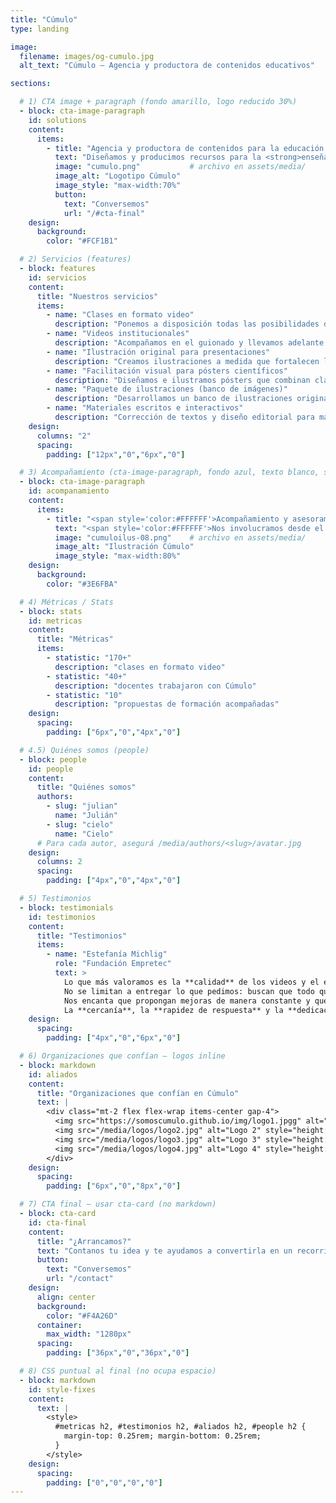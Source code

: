 ```yaml
---
title: "Cúmulo"
type: landing

image:
  filename: images/og-cumulo.jpg
  alt_text: "Cúmulo — Agencia y productora de contenidos educativos"

sections:

  # 1) CTA image + paragraph (fondo amarillo, logo reducido 30%)
  - block: cta-image-paragraph
    id: solutions
    content:
      items:
        - title: "Agencia y productora de contenidos para la educación y la ciencia"
          text: "Diseñamos y producimos recursos para la <strong>enseñanza y el aprendizaje</strong> en diversos formatos y plataformas. Acompañamos a <strong>docentes y organizaciones</strong> para fortalecer sus propuestas, elegir el formato adecuado para cada contenido, <strong>estructurar guiones</strong> de clases y crear materiales <strong>visuales, audiovisuales y escritos</strong> que acerquen sus iniciativas a las y los estudiantes."
          image: "cumulo.png"           # archivo en assets/media/
          image_alt: "Logotipo Cúmulo"
          image_style: "max-width:70%"
          button:
            text: "Conversemos"
            url: "/#cta-final"
    design:
      background:
        color: "#FCF1B1"

  # 2) Servicios (features)
  - block: features
    id: servicios
    content:
      title: "Nuestros servicios"
      items:
        - name: "Clases en formato video"
          description: "Ponemos a disposición todas las posibilidades del lenguaje audiovisual para diseñar clases que transformen la experiencia de tus estudiantes."
        - name: "Videos institucionales"
          description: "Acompañamos en el guionado y llevamos adelante la producción y edición de videos para presentar tu organización."
        - name: "Ilustración original para presentaciones"
          description: "Creamos ilustraciones a medida que fortalecen la comunicación visual de tus presentaciones. Definimos objetivos y estilo junto al equipo."
        - name: "Facilitación visual para pósters científicos"
          description: "Diseñamos e ilustramos pósters que combinan claridad conceptual y coherencia visual. Organizamos la información y destacamos aportes clave."
        - name: "Paquete de ilustraciones (banco de imágenes)"
          description: "Desarrollamos un banco de ilustraciones originales adaptable a múltiples formatos. Definimos líneas estéticas y temáticas de tu proyecto."
        - name: "Materiales escritos e interactivos"
          description: "Corrección de textos y diseño editorial para materiales de lectura e interactivos."
    design:
      columns: "2"
      spacing:
        padding: ["12px","0","6px","0"]

  # 3) Acompañamiento (cta-image-paragraph, fondo azul, texto blanco, sin botón)
  - block: cta-image-paragraph
    id: acompanamiento
    content:
      items:
        - title: "<span style='color:#FFFFFF'>Acompañamiento y asesoramiento pedagógico</span>"
          text: "<span style='color:#FFFFFF'>Nos involucramos desde el <strong>inicio</strong>: ideación, lenguajes, formatos y experiencias de aprendizaje. ¿Qué conviene contar en <strong>video</strong> y qué en <strong>material escrito</strong>? ¿La propuesta combina materiales e <strong>instancias sincrónicas</strong>? ¿Cómo articularlas sin repetir contenidos? Co-diseñamos rutas claras para que cada pieza cumpla un rol y el conjunto tenga <strong>coherencia</strong>.</span>"
          image: "cumuloilus-08.png"    # archivo en assets/media/
          image_alt: "Ilustración Cúmulo"
          image_style: "max-width:80%"
    design:
      background:
        color: "#3E6FBA"

  # 4) Métricas / Stats
  - block: stats
    id: metricas
    content:
      title: "Métricas"
      items:
        - statistic: "170+"
          description: "clases en formato video"
        - statistic: "40+"
          description: "docentes trabajaron con Cúmulo"
        - statistic: "10"
          description: "propuestas de formación acompañadas"
    design:
      spacing:
        padding: ["6px","0","4px","0"]

  # 4.5) Quiénes somos (people)
  - block: people
    id: people
    content:
      title: "Quiénes somos"
      authors:
        - slug: "julian"
          name: "Julián"
        - slug: "cielo"
          name: "Cielo"
      # Para cada autor, asegurá /media/authors/<slug>/avatar.jpg
    design:
      columns: 2
      spacing:
        padding: ["4px","0","4px","0"]

  # 5) Testimonios
  - block: testimonials
    id: testimonios
    content:
      title: "Testimonios"
      items:
        - name: "Estefanía Michlig"
          role: "Fundación Empretec"
          text: >
            Lo que más valoramos es la **calidad** de los videos y el enorme **compromiso** con el que trabajan.
            No se limitan a entregar lo que pedimos: buscan que todo quede **claro, atractivo y realmente útil** para el usuario.
            Nos encanta que propongan mejoras de manera constante y que se pongan manos a la obra para lograr un producto cada vez mejor.
            La **cercanía**, la **rapidez de respuesta** y la **dedicación** para asegurarse de que todo quede perfecto hacen que trabajar juntos sea siempre un gusto.
    design:
      spacing:
        padding: ["4px","0","6px","0"]

  # 6) Organizaciones que confían — logos inline
  - block: markdown
    id: aliados
    content:
      title: "Organizaciones que confían en Cúmulo"
      text: |
        <div class="mt-2 flex flex-wrap items-center gap-4">
          <img src="https://somoscumulo.github.io/img/logo1.jpgg" alt="Logo 1" style="height:36px;width:auto" />
          <img src="/media/logos/logo2.jpg" alt="Logo 2" style="height:36px;width:auto" />
          <img src="/media/logos/logo3.jpg" alt="Logo 3" style="height:36px;width:auto" />
          <img src="/media/logos/logo4.jpg" alt="Logo 4" style="height:36px;width:auto" />
        </div>
    design:
      spacing:
        padding: ["6px","0","8px","0"]

  # 7) CTA final — usar cta-card (no markdown)
  - block: cta-card
    id: cta-final
    content:
      title: "¿Arrancamos?"
      text: "Contanos tu idea y te ayudamos a convertirla en un recorrido claro para tus estudiantes."
      button:
        text: "Conversemos"
        url: "/contact"
    design:
      align: center
      background:
        color: "#F4A26D"
      container:
        max_width: "1280px"
      spacing:
        padding: ["36px","0","36px","0"]

  # 8) CSS puntual al final (no ocupa espacio)
  - block: markdown
    id: style-fixes
    content:
      text: |
        <style>
          #metricas h2, #testimonios h2, #aliados h2, #people h2 {
            margin-top: 0.25rem; margin-bottom: 0.25rem;
          }
        </style>
    design:
      spacing:
        padding: ["0","0","0","0"]
---
```


